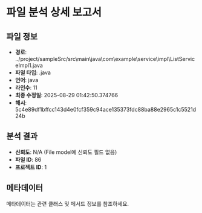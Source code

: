 # 파일 분석 상세 보고서

## 파일 정보
- **경로**: ../project/sampleSrc/src\main\java\com\example\service\impl\ListServiceImpl1.java
- **파일 타입**: .java
- **언어**: java
- **라인수**: 11
- **최종 수정일**: 2025-08-29 01:42:50.374766
- **해시**: 5c4e89df1bffcc143d4e0fcf359c94ace135373fdc88ba88e2965c1c5521d24b

## 분석 결과
- **신뢰도**: N/A (File model에 신뢰도 필드 없음)
- **파일 ID**: 86
- **프로젝트 ID**: 1

## 메타데이터
메타데이터는 관련 클래스 및 메서드 정보를 참조하세요.
